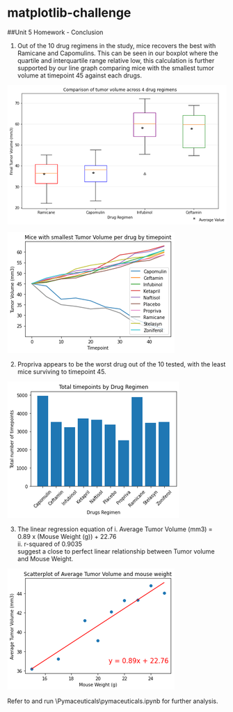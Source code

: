 # matplotlib-challenge

##Unit 5 Homework - Conclusion
1. Out of the 10 drug regimens in the study, mice recovers the best with Ramicane and Capomulins. This can be seen in our boxplot where the quartile and interquartile range relative low, this calculation is further supported by our line graph comparing mice with the smallest tumor volume at timepoint 45 against each drugs.

![Comparison of tumor volume across 4 drug regimens](/Images/Comparison%20of%20tumor%20volume%20across%204%20drug%20regimens.png)

![Mice with smallest tumor vol per drug by timepoint](/Images/Mice%20with%20smallest%20tumor%20vol%20per%20drug%20by%20timepoint.png)

2. Propriva appears to be the worst drug out of the 10 tested, with the least mice surviving to timepoint 45.

![Total timepoints by drugs regimen](/Images/Total%20timepoints%20by%20drugs%20regimen.png)

3. The linear regression equation of
       i.   Average Tumor Volume (mm3) = 0.89 x (Mouse Weight (g)) + 22.76   
       ii.  r-squared of 0.9035    
   suggest a close to perfect linear relationship between Tumor volume and Mouse Weight.

![Scatterplot of ave Tumor Vol and Weight](/Images/Scatterplot%20of%20ave%20Tumor%20Vol%20and%20Weight.png)

Refer to and run \Pymaceuticals\pymaceuticals.ipynb for further analysis.
